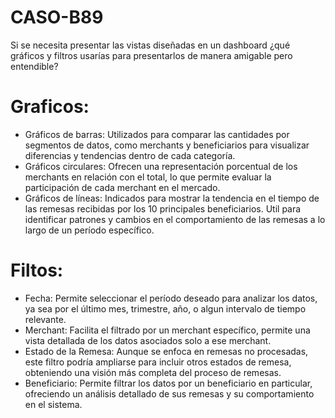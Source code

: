 # CASO-B89
Si se necesita presentar las vistas diseñadas en un dashboard ¿qué gráficos y filtros usarías para presentarlos de manera amigable pero entendible?

# Graficos:
- Gráficos de barras: Utilizados para comparar las cantidades por segmentos de datos, como merchants y beneficiarios para visualizar diferencias y tendencias dentro de cada categoría.
- Gráficos circulares: Ofrecen una representación porcentual de los merchants en relación con el total, lo que permite evaluar la participación de cada merchant en el mercado.
- Gráficos de líneas: Indicados para mostrar la tendencia en el tiempo de las remesas recibidas por los 10 principales beneficiarios. Util para identificar patrones y cambios en el comportamiento de las remesas a lo largo de un período específico.


# Filtos:
- Fecha: Permite seleccionar el período deseado para analizar los datos, ya sea por el último mes, trimestre, año, o algun intervalo de tiempo relevante.
- Merchant: Facilita el filtrado por un merchant específico, permite una vista detallada de los datos asociados solo a ese merchant.
- Estado de la Remesa: Aunque se enfoca en remesas no procesadas, este filtro podría ampliarse para incluir otros estados de remesa, obteniendo una visión más completa del proceso de remesas.
- Beneficiario: Permite filtrar los datos por un beneficiario en particular, ofreciendo un análisis detallado de sus remesas y su comportamiento en el sistema.


